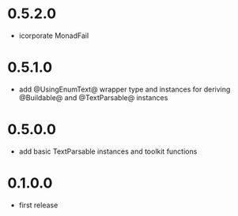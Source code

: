 # 0.5.2.0

  * icorporate MonadFail

# 0.5.1.0

  * add @UsingEnumText@ wrapper type and instances for
    deriving @Buildable@ and @TextParsable@ instances

# 0.5.0.0

  * add basic TextParsable instances and toolkit functions

# 0.1.0.0

  * first release
